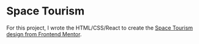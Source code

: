 # Space Tourism
For this project, I wrote the HTML/CSS/React to create the [Space Tourism design from Frontend Mentor](https://www.frontendmentor.io/challenges/space-tourism-multipage-website-gRWj1URZ3).
